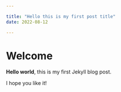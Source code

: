```yaml
---

title: "Hello this is my first post title"
date: 2022-08-12

---
```


# Welcome

**Hello world**, this is my first Jekyll blog post.

I hope you like it!
